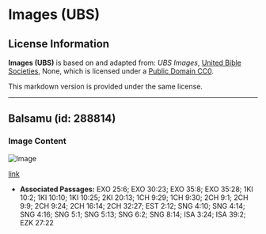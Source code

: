 # Images (UBS)

## License Information

**Images (UBS)** is based on and adapted from: _UBS Images_, [United Bible Societies](https://unitedbiblesocieties.org/), None, which is licensed under a [Public Domain CC0](https://creativecommons.org/public-domain/cc0/).

This markdown version is provided under the same license.



--------------------------------

## Balsamu (id: 288814)

### Image Content

![Image](https://cdn.aquifer.bible/aquifer-content/resources/Media/WEB-0053_balsam.jpg)

[link](https://cdn.aquifer.bible/aquifer-content/resources/Media/WEB-0053_balsam.jpg)

* **Associated Passages:** EXO 25:6; EXO 30:23; EXO 35:8; EXO 35:28; 1KI 10:2; 1KI 10:10; 1KI 10:25; 2KI 20:13; 1CH 9:29; 1CH 9:30; 2CH 9:1; 2CH 9:9; 2CH 9:24; 2CH 16:14; 2CH 32:27; EST 2:12; SNG 4:10; SNG 4:14; SNG 4:16; SNG 5:1; SNG 5:13; SNG 6:2; SNG 8:14; ISA 3:24; ISA 39:2; EZK 27:22

